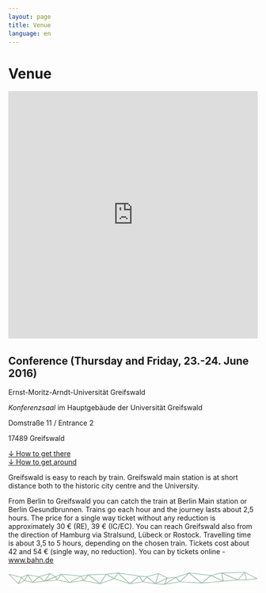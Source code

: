 ```yaml
---
layout: page
title: Venue
language: en
---
```


# Venue

<iframe width="100%" height="500px" frameBorder="0" src="https://a.tiles.mapbox.com/v4/frau-sabine.o0557fei.html?access_token=pk.eyJ1IjoiZnJhdS1zYWJpbmUiLCJhIjoiY2lnNm9saHZ4MGhkb3ZsbTZ5eXkwMXRhMSJ9.YNRk22lOO3ngLgUvJQovCg"></iframe>


## Conference (Thursday and Friday, 23.-24. June 2016)   
Ernst-Moritz-Arndt-Universität Greifswald

*Konferenzsaal*
im Hauptgebäude der Universität Greifswald

Domstraße 11 / Entrance 2

17489 Greifswald

<a href="../files/Conf_GettingHere_Web.pdf" class="download">↓ How to get there</a><br>
<a href = "../files/Conf_GettingAround_Web.pdf" class="download">↓ How to get around</a>

Greifswald is easy to reach by train. Greifswald main station is at short distance both to the historic city centre and the University.

From Berlin to Greifswald you can catch the train at Berlin Main station or Berlin Gesundbrunnen. Trains go each hour and the journey lasts about 2,5 hours. The price for a single way ticket without any reduction is approximately 30 € (RE), 39 € (IC/EC).
You can reach Greifswald also from the direction of Hamburg via Stralsund, Lübeck or Rostock. Travelling time is about 3,5 to 5 hours, depending on the chosen train. Tickets cost about 42 and 54 € (single way, no reduction).
You can by tickets online - www.bahn.de


![Separator](../images/separator.png)
